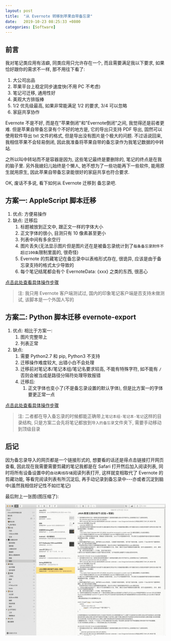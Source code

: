 ```yaml
---
layout: post
title:  "从 Evernote 转移到苹果自带备忘录"
date:   2019-10-23 08:25:33 +0800
categories: [Software]
---
```


## 前言

我对笔记类应用有洁癖, 同类应用只允许存在一个, 而且需要满足我以下要求, 如果恰好跟你的需求不一样, 那不用往下看了:

1. 大公司出品
2. 苹果平台上稳定同步速度快(不用 PC 不考虑)
3. 笔记可迁移, 通用性好
4. 美观大方排版棒
5. 1/2 优先级最高, 如果非常能满足 1/2 的要求, 3/4 可以忽略
6. 家庭共享协作

Evernote 不是不好, 而是在"苹果倒闭"和"Evernote倒闭"之间, 我觉得还是前者更难. 但是苹果自带备忘录有个不好的地方是, 它的导出只支持 PDF 导出, 固然可以使用软件导出 txt 文件的格式, 但是导出没有图片是个极大的问题. 不过话说回来, 我相信苹果不会轻易倒闭, 因此我准备将苹果自带的备忘录作为我笔记数据的中转站.

之所以叫中转站而不是容器是因为, 这些笔记最终是要删除的, 笔记的终点是在我的脑子里. 另外我媳妇儿始终是个懒人, 她不想为了一些功能再下一些软件, 能用原生就用原生, 因此苹果自带备忘录能很好的家庭共享也符合要求.

OK, 废话不多说, 看下如何从 Evernote 迁移到 备忘录吧.

## 方案一: AppleScript 脚本迁移

1. 优点: 方便易操作
2. 缺点: 迁移后
   1. 标题被放到正文中, 跟正文一样的字体大小
   2. 正文字体的很小, 目测只有 10 像素甚至更小
   3. 列表中间有多余空行
   4. 图片丢失(无法显示图片但是图片还在是被备忘录统计到了`每条备忘录附件不超过100条`限制里面的, 很奇怪)
   5. Evernote 的剪藏笔记在备忘录中以表格形式存在, 很诡异, 应该是由于备忘录支持的格式太少导致的
   6. 每个笔记结尾都会有个 EvernoteData: {xxx} 之类的东西, 很恶心

[点击此处查看具体操作步骤](https://www.appinn.com/evernote-to-apple-notes/)

> 注: 我只用 Evernote 客户端测试过, 国内的印象笔记客户端是否支持未做测试, 该脚本是一个外国人写的

## 方案二: Python 脚本迁移 evernote-export

1. 优点: 相比于方案一:
   1. 图片完整带上
   2. 列表正常
2. 缺点:
   1. 需要 Python2.7 和 pip, Python3 不支持
   2. 迁移操作难度较大, 出错小白不会处理
   3. 迁移前对笔记本/笔记本组/笔记名要求较高, 不能有特殊字符, 如不能有 `/` 否则会被当成是路径分隔符处理导致报错
   4. 迁移后:
      1. 正文字体也变小了(不是备忘录设置的默认字体), 但是比方案一的字体要更正常一点

[点击此处查看具体操作步骤](https://pypi.org/project/evernote-export/)

> 注: 二者都在导入备忘录的时候都能正确带上`笔记本组-笔记本-笔记`这样的目录结构, 只是方案二会先将笔记都放到`导入的备忘录`文件夹下, 需要手动移动到顶级目录

## 后记

因为备忘录导入的网页都是一个链接形式的, 想要看的话还是得点击链接打开网页查看, 因此现在我需要需要剪藏的笔记我都是在 Safari 打开然后加入阅读列表, 同时将所有设备设置中的`自动离线存储`阅读列表打开, 这样就变相取代了 Evernote 的剪藏功能, 等看完阅读列表有所沉淀后, 再手动记录到备忘录中---亦或者沉淀到脑中(虽然我相信好记性不如烂笔记)

最后附上一张图(图压缩了):

![备忘录笔记本](/static/img/2019/notes.png)